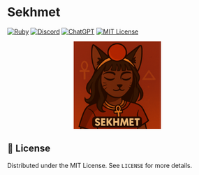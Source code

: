 # Sekhmet

[![Ruby](https://img.shields.io/badge/Ruby-%23CC342D.svg?&logo=ruby&logoColor=white)](#)
[![Discord](https://img.shields.io/badge/Discord-Bot-blue.svg)](#)
[![ChatGPT](https://img.shields.io/badge/ChatGPT-74aa9c?logo=openai&logoColor=white)](#)
[![MIT License](https://img.shields.io/badge/license-MIT-green.svg)](#LICENSE)


<div align="center">
  <img src="logo.png" alt="logo" width="200"/>
</div>

## 📄 License

Distributed under the MIT License. See `LICENSE` for more details.